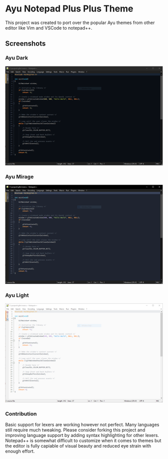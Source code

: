 # Ayu Notepad Plus Plus Theme

This project was created to port over the popular Ayu themes from other editor like Vim and VSCode to notepad++.

## Screenshots

### Ayu Dark
![Ayu Dark](https://github.com/wburton95/Ayu_Theme_Notepad-Plus-Plus/blob/main/screens/dark.PNG)
### Ayu Mirage
![Ayu Mirage](https://github.com/wburton95/Ayu_Theme_Notepad-Plus-Plus/blob/main/screens/mirage.PNG)
### Ayu Light
![Ayu Light](https://github.com/wburton95/Ayu_Theme_Notepad-Plus-Plus/blob/main/screens/light.PNG)

### Contribution

Basic support for lexers are working however not perfect. Many languages still require much tweaking. Please consider forking this project and improving language support by adding syntax highlighting for other lexers. Notepad++ is somewhat difficult to customize when it comes to themes but the editor is fully capiable of visual beauty and reduced eye strain with enough effort.
